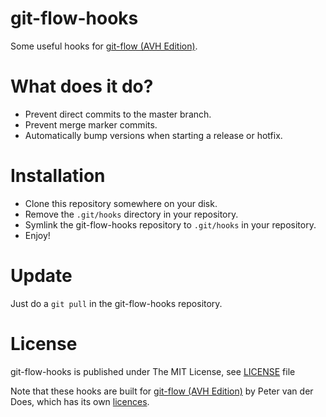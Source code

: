 git-flow-hooks
==============

Some useful hooks for [git-flow (AVH Edition)][1].

What does it do?
================

- Prevent direct commits to the master branch.
- Prevent merge marker commits.
- Automatically bump versions when starting a release or hotfix.

Installation
============

- Clone this repository somewhere on your disk.
- Remove the `.git/hooks` directory in your repository.
- Symlink the git-flow-hooks repository to `.git/hooks` in your repository.
- Enjoy!

Update
======

Just do a `git pull` in the git-flow-hooks repository.

License
=======

git-flow-hooks is published under The MIT License, see [LICENSE][2] file

Note that these hooks are built for [git-flow (AVH Edition)][1] by Peter van der Does, which has its own [licences][3].

[1]: https://github.com/petervanderdoes/gitflow
[2]: https://github.com/jaspernbrouwer/git-flow-hooks/blob/master/LICENSE
[3]: https://github.com/petervanderdoes/gitflow/blob/master/LICENSE

